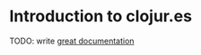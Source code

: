 # Introduction to clojur.es

TODO: write [great documentation](http://jacobian.org/writing/what-to-write/)
